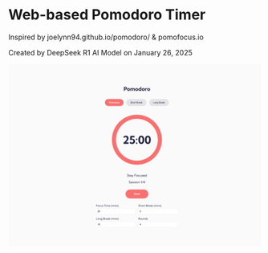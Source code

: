 # Web-based Pomodoro Timer 

Inspired by joelynn94.github.io/pomodoro/ & pomofocus.io

Created by DeepSeek R1 AI Model on January 26, 2025

![Demo Image](screenshot.png)
